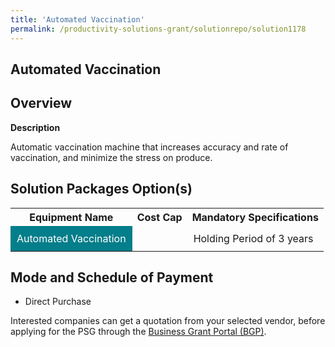 ```yaml
---
title: 'Automated Vaccination'
permalink: /productivity-solutions-grant/solutionrepo/solution1178
---
```


## Automated Vaccination

## Overview

**Description**

Automatic vaccination machine that increases accuracy and rate of vaccination, and minimize the stress on produce.

## Solution Packages Option(s)

<table>
<tr>
<th><b>Equipment Name</b></th>
<th><b>Cost Cap</b></th>
<th><b>Mandatory Specifications</b></th>
</tr>
<tr>
<td style='padding: 10px; background-color: #037E8A; color: #FFFFFF;'>Automated Vaccination</td>
<td style='padding: 10px;'> </td>
<td style='padding: 10px;'>Holding Period of 3 years</td>
</tr>
</table>

## Mode and Schedule of Payment

 - Direct Purchase

Interested companies can get a quotation from your selected vendor, before applying for the PSG through the <a href='https://www.businessgrants.gov.sg/' target='_blank' rel='noopener'>Business Grant Portal (BGP)</a>.

<script src="/jquery/resize-tables.js"></script>

